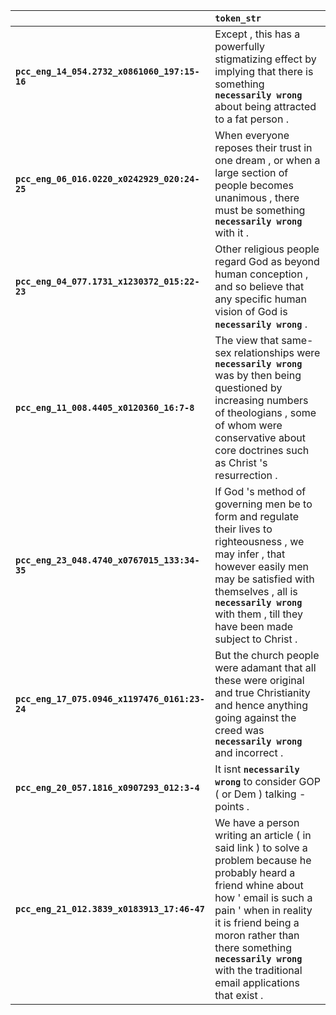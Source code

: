 |                                               | `token_str`                                                                                                                                                                                                                                                                                               |
|:----------------------------------------------|:----------------------------------------------------------------------------------------------------------------------------------------------------------------------------------------------------------------------------------------------------------------------------------------------------------|
| **`pcc_eng_14_054.2732_x0861060_197:15-16`**  | Except , this has a powerfully stigmatizing effect by implying that there is something __``necessarily wrong``__ about being attracted to a fat person .                                                                                                                                                  |
| **`pcc_eng_06_016.0220_x0242929_020:24-25`**  | When everyone reposes their trust in one dream , or when a large section of people becomes unanimous , there must be something __``necessarily wrong``__ with it .                                                                                                                                        |
| **`pcc_eng_04_077.1731_x1230372_015:22-23`**  | Other religious people regard God as beyond human conception , and so believe that any specific human vision of God is __``necessarily wrong``__ .                                                                                                                                                        |
| **`pcc_eng_11_008.4405_x0120360_16:7-8`**     | The view that same-sex relationships were __``necessarily wrong``__ was by then being questioned by increasing numbers of theologians , some of whom were conservative about core doctrines such as Christ 's resurrection .                                                                              |
| **`pcc_eng_23_048.4740_x0767015_133:34-35`**  | If God 's method of governing men be to form and regulate their lives to righteousness , we may infer , that however easily men may be satisfied with themselves , all is __``necessarily wrong``__ with them , till they have been made subject to Christ .                                              |
| **`pcc_eng_17_075.0946_x1197476_0161:23-24`** | But the church people were adamant that all these were original and true Christianity and hence anything going against the creed was __``necessarily wrong``__ and incorrect .                                                                                                                            |
| **`pcc_eng_20_057.1816_x0907293_012:3-4`**    | It isnt __``necessarily wrong``__ to consider GOP ( or Dem ) talking -points .                                                                                                                                                                                                                            |
| **`pcc_eng_21_012.3839_x0183913_17:46-47`**   | We have a person writing an article ( in said link ) to solve a problem because he probably heard a friend whine about how ' email is such a pain ' when in reality it is friend being a moron rather than there something __``necessarily wrong``__ with the traditional email applications that exist . |